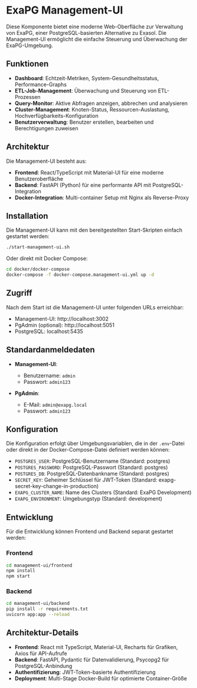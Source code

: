 # ExaPG Management-UI

Diese Komponente bietet eine moderne Web-Oberfläche zur Verwaltung von ExaPG, einer PostgreSQL-basierten Alternative zu Exasol. Die Management-UI ermöglicht die einfache Steuerung und Überwachung der ExaPG-Umgebung.

## Funktionen

- **Dashboard**: Echtzeit-Metriken, System-Gesundheitsstatus, Performance-Graphs
- **ETL-Job-Management**: Überwachung und Steuerung von ETL-Prozessen
- **Query-Monitor**: Aktive Abfragen anzeigen, abbrechen und analysieren
- **Cluster-Management**: Knoten-Status, Ressourcen-Auslastung, Hochverfügbarkeits-Konfiguration
- **Benutzerverwaltung**: Benutzer erstellen, bearbeiten und Berechtigungen zuweisen

## Architektur

Die Management-UI besteht aus:

- **Frontend**: React/TypeScript mit Material-UI für eine moderne Benutzeroberfläche
- **Backend**: FastAPI (Python) für eine performante API mit PostgreSQL-Integration
- **Docker-Integration**: Multi-container Setup mit Nginx als Reverse-Proxy

## Installation

Die Management-UI kann mit den bereitgestellten Start-Skripten einfach gestartet werden:

```bash
./start-management-ui.sh
```

Oder direkt mit Docker Compose:

```bash
cd docker/docker-compose
docker-compose -f docker-compose.management-ui.yml up -d
```

## Zugriff

Nach dem Start ist die Management-UI unter folgenden URLs erreichbar:

- Management-UI: http://localhost:3002
- PgAdmin (optional): http://localhost:5051
- PostgreSQL: localhost:5435

## Standardanmeldedaten

- **Management-UI**: 
  - Benutzername: `admin`
  - Passwort: `admin123`

- **PgAdmin**:
  - E-Mail: `admin@exapg.local`
  - Passwort: `admin123`

## Konfiguration

Die Konfiguration erfolgt über Umgebungsvariablen, die in der `.env`-Datei oder direkt in der Docker-Compose-Datei definiert werden können:

- `POSTGRES_USER`: PostgreSQL-Benutzername (Standard: postgres)
- `POSTGRES_PASSWORD`: PostgreSQL-Passwort (Standard: postgres)
- `POSTGRES_DB`: PostgreSQL-Datenbankname (Standard: postgres)
- `SECRET_KEY`: Geheimer Schlüssel für JWT-Token (Standard: exapg-secret-key-change-in-production)
- `EXAPG_CLUSTER_NAME`: Name des Clusters (Standard: ExaPG Development)
- `EXAPG_ENVIRONMENT`: Umgebungstyp (Standard: development)

## Entwicklung

Für die Entwicklung können Frontend und Backend separat gestartet werden:

### Frontend

```bash
cd management-ui/frontend
npm install
npm start
```

### Backend

```bash
cd management-ui/backend
pip install -r requirements.txt
uvicorn app:app --reload
```

## Architektur-Details

- **Frontend**: React mit TypeScript, Material-UI, Recharts für Grafiken, Axios für API-Aufrufe
- **Backend**: FastAPI, Pydantic für Datenvalidierung, Psycopg2 für PostgreSQL-Anbindung
- **Authentifizierung**: JWT-Token-basierte Authentifizierung
- **Deployment**: Multi-Stage Docker-Build für optimierte Container-Größe 